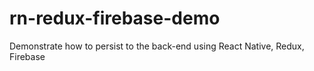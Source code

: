 # rn-redux-firebase-demo
Demonstrate how to persist to the back-end using React Native, Redux, Firebase
